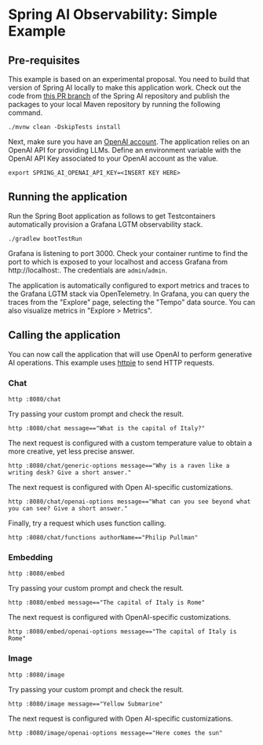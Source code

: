# Spring AI Observability: Simple Example

## Pre-requisites

This example is based on an experimental proposal. You need to build that version of Spring AI locally to make
this application work. Check out the code from [this PR branch](https://github.com/spring-projects/spring-ai/pull/954) of the Spring AI repository and publish the packages to your local Maven
repository by running the following command.

```shell
./mvnw clean -DskipTests install
```

Next, make sure you have an [OpenAI account](https://platform.openai.com/signup). The application relies on an OpenAI API for providing LLMs.
Define an environment variable with the OpenAI API Key associated to your OpenAI account as the value.

```shell
export SPRING_AI_OPENAI_API_KEY=<INSERT KEY HERE>
```

## Running the application

Run the Spring Boot application as follows to get Testcontainers automatically provision a Grafana LGTM observability stack.

```shell
./gradlew bootTestRun
```

Grafana is listening to port 3000. Check your container runtime to find the port to which is exposed to your localhost
and access Grafana from http://localhost:. The credentials are `admin`/`admin`.

The application is automatically configured to export metrics and traces to the Grafana LGTM stack via OpenTelemetry.
In Grafana, you can query the traces from the "Explore" page, selecting the "Tempo" data source. You can also visualize metrics in "Explore > Metrics".

## Calling the application

You can now call the application that will use OpenAI to perform generative AI operations.
This example uses [httpie](https://httpie.io) to send HTTP requests.

### Chat

```shell
http :8080/chat
```

Try passing your custom prompt and check the result.

```shell
http :8080/chat message=="What is the capital of Italy?"
```

The next request is configured with a custom temperature value to obtain a more creative, yet less precise answer.

```shell
http :8080/chat/generic-options message=="Why is a raven like a writing desk? Give a short answer."
```

The next request is configured with Open AI-specific customizations.

```shell
http :8080/chat/openai-options message=="What can you see beyond what you can see? Give a short answer."
```

Finally, try a request which uses function calling.

```shell
http :8080/chat/functions authorName=="Philip Pullman"
```

### Embedding

```shell
http :8080/embed
```

Try passing your custom prompt and check the result.

```shell
http :8080/embed message=="The capital of Italy is Rome"
```

The next request is configured with OpenAI-specific customizations.

```shell
http :8080/embed/openai-options message=="The capital of Italy is Rome"
```

### Image

```shell
http :8080/image
```

Try passing your custom prompt and check the result.

```shell
http :8080/image message=="Yellow Submarine"
```

The next request is configured with Open AI-specific customizations.

```shell
http :8080/image/openai-options message=="Here comes the sun"
```
